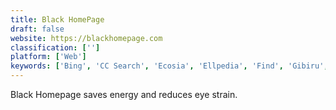 ```yaml
---
title: Black HomePage
draft: false 
website: https://blackhomepage.com
classification: ['']
platform: ['Web']
keywords: ['Bing', 'CC Search', 'Ecosia', 'Ellpedia', 'Find', 'Gibiru', 'Google', 'Homepage.re', 'MetaGer', 'Mojeek', 'Poal Search', 'Qwant', 'SearchAll.net', 'Searx', 'StartPage', 'WebStart', 'YaCy', 'Yase']
---
```

Black Homepage saves energy and reduces eye strain.